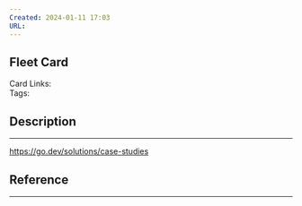 ```yaml
---
Created: 2024-01-11 17:03
URL:
---
```

## Fleet Card

Card Links:  
Tags:

## Description
---

<https://go.dev/solutions/case-studies>

## Reference
---
